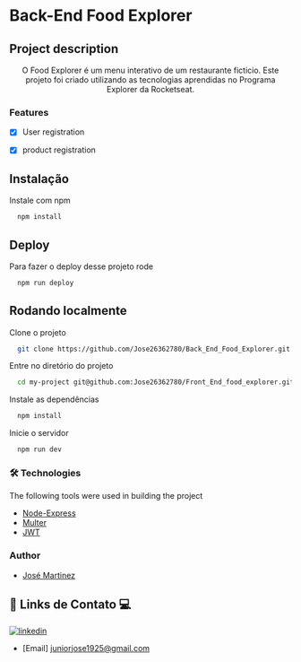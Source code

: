 # Back-End Food Explorer

## Project description

<p align="center">O Food Explorer é um menu interativo de um restaurante ficticio. Este projeto foi criado utilizando as tecnologias aprendidas no Programa Explorer da Rocketseat.</p>

### Features
- [x] User registration
- [x] product registration


## Instalação

Instale com npm

```bash
  npm install 
```
    
## Deploy

Para fazer o deploy desse projeto rode

```bash
  npm run deploy
```


## Rodando localmente

Clone o projeto

```bash
  git clone https://github.com/Jose26362780/Back_End_Food_Explorer.git
```

Entre no diretório do projeto

```bash
  cd my-project git@github.com:Jose26362780/Front_End_food_explorer.git
```

Instale as dependências

```bash
  npm install
```

Inicie o servidor

```bash
  npm run dev 
```



  
### 🛠 Technologies 
The following tools were used in building the project

- [Node-Express](https://expressjs.com/pt-br/)
- [Multer](https://www.npmjs.com/package/multer)
- [JWT](https://jwt.io/libraries)

### Author

- [José Martinez](https://github.com/Jose26362780)

## 🔗 Links de Contato 💻

[![linkedin](https://img.shields.io/badge/linkedin-0A66C2?style=for-the-badge&logo=linkedin&logoColor=white)](https://www.linkedin.com/in/jose-martinez-352032222/)


- [Email] juniorjose1925@gmail.com


